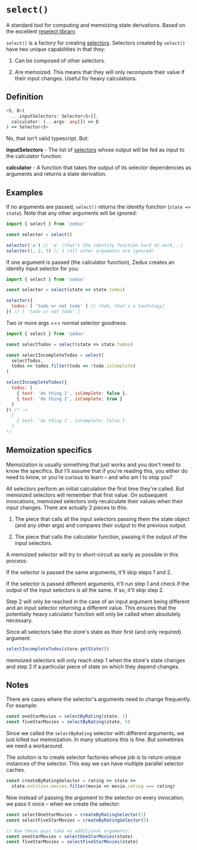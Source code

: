 # `select()`

A standard tool for computing and memoizing state derivations. Based on the excellent [reselect library](https://github.com/reactjs/reselect).

`select()` is a factory for creating [selectors](/docs/types/Selector.md). Selectors created by `select()` have two unique capabilities in that they:

1. Can be composed of other selectors.

2. Are memoized. This means that they will only recompute their value if their input changes. Useful for heavy calculations.

## Definition

```typescript
<S, D>(
  ...inputSelectors: Selector<S>[],
  calculator: (...args: any[]) => D
) => Selector<S>
```

No, that isn't valid typescript. But:

**inputSelectors** - The list of [selectors](/docs/types/Selector.md) whose output will be fed as input to the calculator function.

**calculator** - A function that takes the output of its selector dependencies as arguments and returns a state derivation.

## Examples

If no arguments are passed, `select()` returns the identity function (`state => state`). Note that any other arguments will be ignored:

```javascript
import { select } from 'zedux'

const selector = select()

selector('a') // 'a' (that's the identity function hard at work...)
selector(1, 2, 3) // 1 (all other arguments are ignored)
```

If one argument is passed (the calculator function), Zedux creates an identity input selector for you:

```javascript
import { select } from 'zedux'

const selector = select(state => state.todos)

selector({
  todos: [ 'todo or not todo' ] // (hah, that's a tautology)
}) // [ 'todo or not todo' ]
```

Two or more args === normal selector goodness:

```javascript
import { select } from 'zedux'

const selectTodos = select(state => state.todos)

const selectIncompleteTodos = select(
  selectTodos,
  todos => todos.filter(todo => !todo.isComplete)
)

selectIncompleteTodos({
  todos: [
    { text: 'do thing 1', isComplete: false },
    { text: 'do thing 2', isComplete: true }
  ]
}) /* ->
  [
    { text: 'do thing 1', isComplete: false }
  ]
*/
```

## Memoization specifics

Memoization is usually something that just works and you don't need to know the specifics. But I'll assume that if you're reading this, you either do need to know, or you're curious to learn &ndash; and who am I to stop you?

All selectors perform an initial calculation the first time they're called. But memoized selectors will remember that first value. On subsequent invocations, memoized selectors only recalculate their values when their input changes. There are actually 2 pieces to this:

1. The piece that calls all the input selectors passing them the state object (and any other args) and compares their output to the previous output.

2. The piece that calls the calculator function, passing it the output of the input selectors.

A memoized selector will try to short-circuit as early as possible in this process:

If the selector is passed the same arguments, it'll skip steps 1 and 2.

If the selector is passed different arguments, it'll run step 1 and check if the output of the input selectors is all the same. If so, it'll skip step 2.

Step 2 will only be reached in the case of an input argument being different and an input selector returning a different value. This ensures that the potentially heavy calculator function will only be called when absolutely necessary.

Since all selectors take the store's state as their first (and only required) argument:

```javascript
selectIncompleteTodos(store.getState())
```

memoized selectors will only reach step 1 when the store's state changes and step 2 if a particular piece of state on which they depend changes.

## Notes

There are cases where the selector's arguments need to change frequently. For example:

```javascript
const oneStarMovies = selectByRating(state, 1)
const fiveStarMovies = selectByRating(state, 5)
```

Since we called the `selectByRating` selector with different arguments, we just killed our memoization. In many situations this is fine. But sometimes we need a workaround.

The solution is to create selector factories whose job is to return unique instances of the selector. This way we can have multiple parallel selector caches.

```javascript
const createByRatingSelector = rating => state =>
  state.entities.movies.filter(movie => movie.rating === rating)
```

Now instead of passing the argument to the selector on every invocation, we pass it once &ndash; when we create the selector:

```javascript
const selectOneStarMovies = createByRatingSelector(1)
const selectFiveStarMovies = createByRatingSelector(5)

// Now these guys take no additional arguments:
const oneStarMovies = selectOneStarMovies(state)
const fiveStarMovies = selectFiveStarMovies(state)
```
